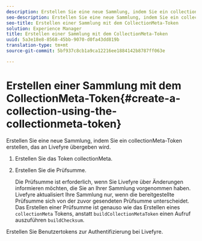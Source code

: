 ```yaml
---
description: Erstellen Sie eine neue Sammlung, indem Sie ein collectionMeta-Token erstellen, das an Livefyre übergeben wird.
seo-description: Erstellen Sie eine neue Sammlung, indem Sie ein collectionMeta-Token erstellen, das an Livefyre übergeben wird.
seo-title: Erstellen einer Sammlung mit dem CollectionMeta-Token
solution: Experience Manager
title: Erstellen einer Sammlung mit dem CollectionMeta-Token
uuid: 5a3e18e8-8568-45bb-9070-d0fa43dd819b
translation-type: tm+mt
source-git-commit: 5bf937c8cb1a9ca12216ee1884142b8787ff063e

---
```



# Erstellen einer Sammlung mit dem CollectionMeta-Token{#create-a-collection-using-the-collectionmeta-token}

Erstellen Sie eine neue Sammlung, indem Sie ein collectionMeta-Token erstellen, das an Livefyre übergeben wird.

1. Erstellen Sie das Token collectionMeta.
1. Erstellen Sie die Prüfsumme.

   Die Prüfsumme ist erforderlich, wenn Sie Livefyre über Änderungen informieren möchten, die Sie an Ihrer Sammlung vorgenommen haben. Livefyre aktualisiert Ihre Sammlung nur, wenn die bereitgestellte Prüfsumme sich von der zuvor gesendeten Prüfsumme unterscheidet. Das Erstellen einer Prüfsumme ist genauso wie das Erstellen eines `collectionMeta` Tokens, anstatt `buildCollectionMetaToken` einen Aufruf auszuführen `buildChecksum`.

Erstellen Sie Benutzertokens zur Authentifizierung bei Livefyre.